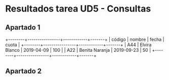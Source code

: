 # Resultados tarea UD5 - Consultas

## Apartado 1

+--------+----------------+------------+-------+
| código | nombre         | fecha      | cuota |
+--------+----------------+------------+-------+
| A44    | Elvira Blanco  | 2019-04-09 |   100 |
| A22    | Benita Naranja | 2019-09-23 |    50 |
+--------+----------------+------------+-------+

## Apartado 2



